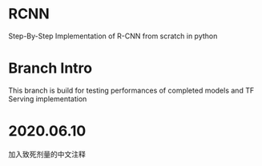 # RCNN
Step-By-Step Implementation of R-CNN from scratch in python

# Branch Intro
This branch is build for testing performances of completed models and TF Serving implementation

# 2020.06.10
加入致死剂量的中文注释
